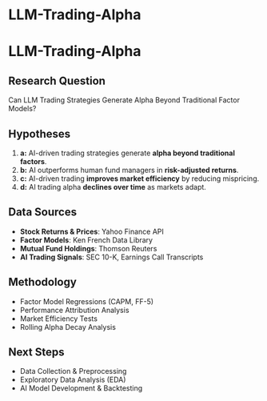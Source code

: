 # LLM-Trading-Alpha

# LLM-Trading-Alpha  

## Research Question  
Can LLM Trading Strategies Generate Alpha Beyond Traditional Factor Models?  

## Hypotheses  
1. **a:** AI-driven trading strategies generate **alpha beyond traditional factors**.  
2. **b:** AI outperforms human fund managers in **risk-adjusted returns**.  
3. **c:** AI-driven trading **improves market efficiency** by reducing mispricing.  
4. **d:** AI trading alpha **declines over time** as markets adapt.  

## Data Sources  
- **Stock Returns & Prices**: Yahoo Finance API  
- **Factor Models**: Ken French Data Library  
- **Mutual Fund Holdings**: Thomson Reuters  
- **AI Trading Signals**: SEC 10-K, Earnings Call Transcripts  

## Methodology  
- Factor Model Regressions (CAPM, FF-5)  
- Performance Attribution Analysis  
- Market Efficiency Tests  
- Rolling Alpha Decay Analysis  

## Next Steps  
- Data Collection & Preprocessing  
- Exploratory Data Analysis (EDA)  
- AI Model Development & Backtesting  
